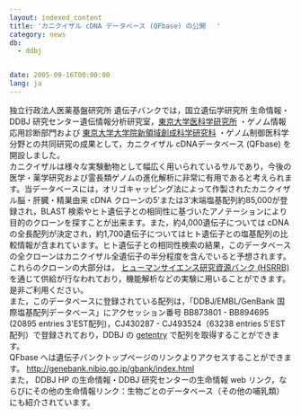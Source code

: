 ```yaml
---
layout: indexed_content
title: 'カニクイザル cDNA データベース (QFbase) の公開 　'
category: news
db:
  - ddbj


date: 2005-09-16T00:00:00
lang: ja
---
```


独立行政法人医薬基盤研究所 遺伝子バンクでは，国立遺伝学研究所 生命情報・DDBJ 研究センター遺伝情報分析研究室，<a href="http://www.ims.u-tokyo.ac.jp/imswww/index-j.html">東京大学医科学研究所</a> ・ゲノム情報応用診断部門および <a href="http://www.k.u-tokyo.ac.jp/">東京大学大学院新領域創成科学研究科</a> ・ゲノム制御医科学分野との共同研究の成果として，カニクイザル cDNAデータベース (QFbase) を開設しました。<br>カニクイザルは様々な実験動物として幅広く用いられているサルであり，今後の医学・薬学研究および霊長類ゲノムの進化解析に非常に有用であると考えられます。当データベースには，オリゴキャッピング法によって作製されたカニクイザル脳・肝臓・精巣由来 cDNA クローンの5'または3'末端塩基配列約85,000が登録され，BLAST 検索やヒト遺伝子との相同性に基づいたアノテーションにより目的のクローンを探すことが出来ます。また，約4,000遺伝子については cDNA の全長配列が決定され，約1,700遺伝子についてはヒト遺伝子との塩基配列の比較情報が含まれています。ヒト遺伝子との相同性検索の結果，このデータベースの全クローンはカニクイザル全遺伝子の半分程度を含んでいると予想されます。<br>これらのクローンの大部分は， <a href="http://www.jhsf.or.jp/index_b.html">ヒューマンサイエンス研究資源バンク (HSRRB)</a>を通じて供給が行なわれており，機能解析などの実験に用いることができます。是非ご利用ください。<br>また，このデータベースに登録されている配列は，「DDBJ/EMBL/GenBank 国際塩基配列データベース」にアクセッション番号 BB873801 - BB894695 (20895 entries 3'EST配列)，CJ430287 - CJ493524（63238 entries 5'EST配列）で登録されており，DDBJ の <a href="http://getentry.ddbj.nig.ac.jp/top-j.html">getentry</a> で配列を取得することができます。<br>QFbase へは遺伝子バンクトップページのリンクよりアクセスすることができます。 http://genebank.nibio.go.jp/gbank/index.html<br>また， DDBJ HP の生命情報・DDBJ 研究センターの生命情報 web リンク，ならびにその他の生命情報リンク：生物ごとのデータベース（その他の哺乳類） にも紹介されています。
